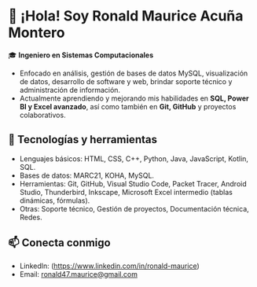 # 👋 ¡Hola! Soy Ronald Maurice Acuña Montero

🎓 **Ingeniero en Sistemas Computacionales**  
- Enfocado en análisis, gestión de bases de datos MySQL, visualización de datos, desarrollo de software y web, brindar soporte técnico y administración de información.
- Actualmente aprendiendo y mejorando mis habilidades en **SQL, Power BI y Excel avanzado**, así como también en **Git, GitHub** y proyectos colaborativos.

## 🔧 Tecnologías y herramientas
- Lenguajes básicos: HTML, CSS, C++, Python, Java, JavaScript, Kotlin, SQL.
- Bases de datos: MARC21, KOHA, MySQL.
- Herramientas: Git, GitHub, Visual Studio Code, Packet Tracer, Android Studio, Thunderbird, Inkscape, Microsoft Excel intermedio (tablas dinámicas, fórmulas).
- Otras: Soporte técnico, Gestión de proyectos, Documentación técnica, Redes.

## 📫 Conecta conmigo
- LinkedIn: (https://www.linkedin.com/in/ronald-maurice)  
- Email: ronald47.maurice@gmail.com
